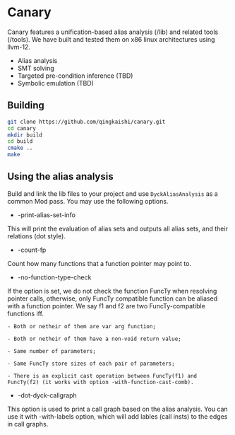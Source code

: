 Canary
======

Canary features a unification-based alias analysis (/lib) and related tools (/tools).
We have built and tested them on x86 linux architectures using llvm-12.

- Alias analysis
- SMT solving
- Targeted pre-condition inference (TBD)
- Symbolic emulation (TBD)

Building 
------

```bash
git clone https://github.com/qingkaishi/canary.git
cd canary
mkdir build
cd build
cmake ..
make
```


Using the alias analysis
------

Build and link the lib files to your project and use `DyckAliasAnalysis` as a common Mod pass. 
You may use the following options.

* -print-alias-set-info

This will print the evaluation of alias sets and outputs all alias sets, and their 
relations (dot style).

* -count-fp

Count how many functions that a function pointer may point to.

* -no-function-type-check

If the option is set, we do not check the function FuncTy when resolving pointer
calls, otherwise, only FuncTy compatible function can be aliased with a function
pointer. We say f1 and f2 are two FuncTy-compatible functions iff.

    - Both or netheir of them are var arg function;

    - Both or netheir of them have a non-void return value;

    - Same number of parameters;

    - Same FuncTy store sizes of each pair of parameters;

    - There is an explicit cast operation between FuncTy(f1) and FuncTy(f2) (it works with option -with-function-cast-comb).

* -dot-dyck-callgraph

This option is used to print a call graph based on the alias analysis.
You can use it with -with-labels option, which will add lables (call insts)
to the edges in call graphs.

